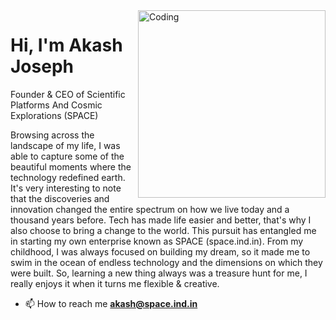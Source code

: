 
<img align="right" alt="Coding" width="300" src="https://static.wixstatic.com/media/25c84e_ad6ff9cb832c456ba3d6134f4f8adcbc~mv2.gif">

<h1 align="left">Hi, I'm Akash Joseph</h1>

<h8 align="left">Founder & CEO of Scientific Platforms And Cosmic Explorations (SPACE)</h8>

Browsing across the landscape of my life, I was able to capture some of the beautiful moments where the technology redefined earth. It's very interesting to note that the discoveries and innovation changed the entire spectrum on how we live today and a thousand years before. Tech has made life easier and better, that's why I also choose to bring a change to the world. This pursuit has entangled me in starting my own enterprise known as SPACE (space.ind.in). From my childhood, I was always focused on building my dream, so it made me to swim in the ocean of endless technology and the dimensions on which they were built. So, learning a new thing always was a treasure hunt for me, I really enjoys it when it turns me flexible & creative.


- 📫 How to reach me **akash@space.ind.in**
